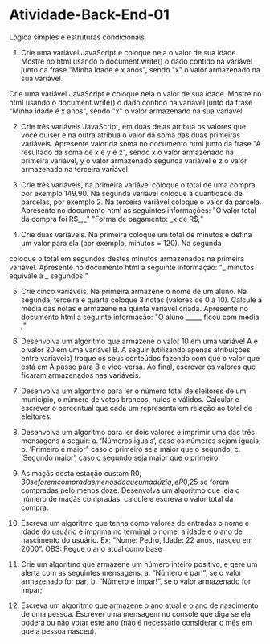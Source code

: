 # Atividade-Back-End-01
  Lógica simples e estruturas condicionais 

  1. Crie uma variável JavaScript e coloque nela o valor de sua idade.
Mostre no html usando o document.write() o dado contido na
variável junto da frase "Minha idade é x anos", sendo "x" o valor
armazenado na sua variável.


Crie uma variável JavaScript e coloque nela o valor de sua idade.
Mostre no html usando o document.write() o dado contido na
variável junto da frase "Minha idade é x anos", sendo "x" o valor
armazenado na sua variável.

2. Crie três variáveis JavaScript, em duas delas atribua os valores que
você quiser e na outra atribua o valor da soma das duas primeiras
variáveis. Apresente valor da soma no documento html junto da
frase "A resultado da soma de x e y é z", sendo x o valor armazenado
na primeira variável, y o valor armazenado segunda variável e z o
valor armazenado na terceira variável

3. Crie três variáveis, na primeira variável coloque o total de uma
compra, por exemplo 149.90. Na segunda variável coloque a
quantidade de parcelas, por exemplo 2. Na terceira variável coloque
o valor da parcela. Apresente no documento html as seguintes
informações:
"O valor total da compra foi R$_,_"
"Forma de pagamento: _x de R$_,_"

4. Crie duas variáveis. Na primeira coloque um total de minutos e
defina um valor para ela (por exemplo, minutos = 120). Na segunda

coloque o total em segundos destes minutos armazenados na
primeira variável. Apresente no documento html a seguinte
informação: "_ minutos equivale à _ segundos!"

5. Crie cinco variáveis. Na primeira armazene o nome de um aluno. Na
segunda, terceira e quarta coloque 3 notas (valores de 0 à 10).
Calcule a média das notas e armazene na quinta variável criada.
Apresente no documento html a seguinte informação:
"O aluno _____ ficou com média _,_"

6. Desenvolva um algoritmo que armazene o valor 10 em uma variável
A e o valor 20 em uma variável B. A seguir (utilizando apenas
atribuições entre variáveis) troque os seus conteúdos fazendo com
que o valor que está em A passe para B e vice-versa. Ao final,
escrever os valores que ficaram armazenados nas variáveis.

7. Desenvolva um algoritmo para ler o número total de eleitores de um
município, o número de votos brancos, nulos e válidos. Calcular e
escrever o percentual que cada um representa em relação ao total
de eleitores.

8. Desenvolva um algoritmo para ler dois valores e imprimir uma das
três mensagens a seguir:
a. ‘Números iguais’, caso os números sejam iguais;
b. ‘Primeiro é maior’, caso o primeiro seja maior que o segundo;
c. ‘Segundo maior’, caso o segundo seja maior que o primeiro.

9. As maçãs desta estação custam R$0,30 se forem compradas
menos do que uma dúzia, e R$0,25 se forem compradas pelo menos
doze. Desenvolva um algoritmo que leia o número de maçãs
compradas, calcule e escreva o valor total da compra.

10. Escreva um algoritmo que tenha como valores de entradas o nome
e idade do usuário e imprima no terminal o nome, a idade e o ano
de nascimento do usuário. Ex: “Nome: Pedro, Idade: 22 anos, nasceu
em 2000”.
OBS: Pegue o ano atual como base

11. Crie um algoritmo que armazene um número inteiro positivo, e gere
um alerta com as seguintes mensagens:
a. “Número é par!”, se o valor armazenado for par;
b. “Número é impar!”, se o valor armazenado for ímpar;

12. Escreva um algoritmo que armazene o ano atual e o ano de
nascimento de uma pessoa. Escrever uma mensagem no console
que diga se ela poderá ou não votar este ano (não é necessário
considerar o mês em que a pessoa nasceu).